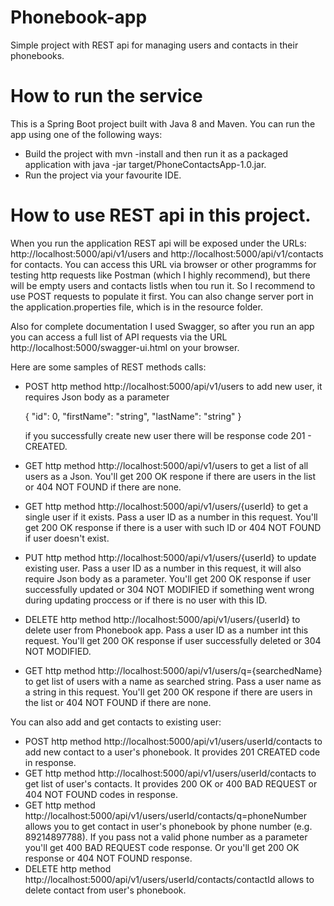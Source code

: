 # Phonebook-app
Simple project with REST api for managing users and contacts in their phonebooks.


# How to run the service
This is a Spring Boot project built with Java 8 and Maven. You can run the app using one of the following ways:
  - Build the project with mvn -install and then run it as a packaged application with java -jar target/PhoneContactsApp-1.0.jar.
  - Run the project via your favourite IDE.

# How to use REST api in this project.
When you run the application REST api will be exposed under the URLs: http://localhost:5000/api/v1/users and http://localhost:5000/api/v1/contacts for contacts.
You can access this URL via browser or other programms for testing http requests like Postman (which I highly recommend), but there will be empty users and contacts listls when tou run it. So I recommend to use POST requests to populate it first. You can also change server port in the application.properties file, which is in the resource folder.

Also for complete documentation I used Swagger, so after you run an app you can access a full list of API requests via the URL http://localhost:5000/swagger-ui.html on your browser.

Here are some samples of REST methods calls:
   - POST http method http://localhost:5000/api/v1/users to add new user, it requires Json body as a parameter 
   
       {
        "id": 0,
        "firstName": "string",
        "lastName": "string"
        }

     if you successfully create new user there will be response code 201 - CREATED.
    
   - GET http method http://localhost:5000/api/v1/users to get a list of all users as a Json.
      You'll get 200 OK respone if there are users in the list or 404 NOT FOUND if there are none.
   - GET http method http://localhost:5000/api/v1/users/{userId} to get a single user if it exists. Pass a user ID as a number in this request.
      You'll get 200 OK response if there is a user with such ID or 404 NOT FOUND if user doesn't exist.
   - PUT http method http://localhost:5000/api/v1/users/{userId} to update existing user. Pass a user ID as a number in this request, it will also require Json body as a  parameter. 
      You'll get 200 OK response if user successfully updated or 304 NOT MODIFIED if something went wrong during updating proccess or if there is no user with this ID.
   - DELETE http method http://localhost:5000/api/v1/users/{userId} to delete user from Phonebook app. Pass a user ID as a number int this request.
      You'll get 200 OK response if user successfully deleted or 304 NOT MODIFIED.
   - GET http method http://localhost:5000/api/v1/users/q={searchedName} to get list of users with a name as searched string. Pass a user name as a string in this request.
      You'll get 200 OK respone if there are users in the list or 404 NOT FOUND if there are none.
      
 You can also add and get contacts to existing user:
   - POST http method http://localhost:5000/api/v1/users/userId/contacts to add new contact to a user's phonebook.
      It provides 201 CREATED code in response.
   - GET http method http://localhost:5000/api/v1/users/userId/contacts to get list of user's contacts.
      It provides 200 OK or 400 BAD REQUEST or 404 NOT FOUND codes in response.
   - GET http method http://localhost:5000/api/v1/users/userId/contacts/q=phoneNumber allows you to get contact in user's phonebook by phone number (e.g. 89214897788).
      If you pass not a valid phone number as a parameter you'll get 400 BAD REQUEST code response. Or you'll get 200 OK response or 404 NOT FOUND response.
   - DELETE http method http://localhost:5000/api/v1/users/userId/contacts/contactId allows to delete contact from user's phonebook.
      
